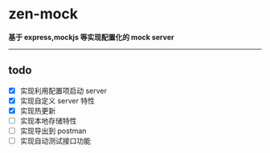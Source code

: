 zen-mock
====

**基于 express,mockjs 等实现配置化的 mock server**

----

## todo
* [X] 实现利用配置项启动 server
* [X] 实现自定义 server 特性 
* [X] 实现热更新
* [ ] 实现本地存储特性
* [ ] 实现导出到 postman
* [ ] 实现自动测试接口功能